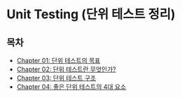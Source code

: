 
# Unit Testing (단위 테스트 정리)



## 목차
- [Chapter 01: 단위 테스트의 목표](chapter01/src/main/java/project/unitTesting/Chapter01.md)
- [Chapter 02: 단위 테스트란 무엇인가?](chapter02/src/main/java/project/unitTesting/Chapter02.md)
- [Chapter 03: 단위 테스트 구조](chapter03/src/main/java/project/unitTesting/Chapter03.md)
- [Chapter 04: 좋은 단위 테스트의 4대 요소](chapter04/src/main/java/project/unitTesting/Chapter04.md)